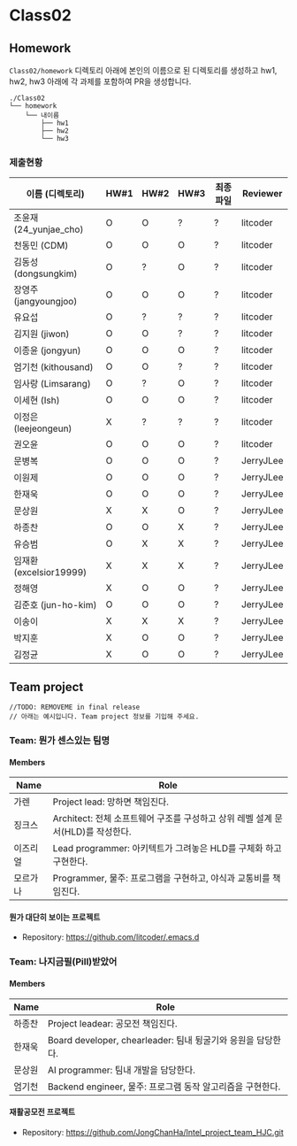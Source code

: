 # Class02


## Homework
`Class02/homework` 디렉토리 아래에 본인의 이름으로 된 디렉토리를 생성하고 hw1, hw2, hw3 아래에 각 과제를 포함하여 PR을 생성합니다.

```
./Class02
└── homework
    └── 내이름
        ├── hw1
        ├── hw2
        └── hw3
```

### 제출현황
| 이름 (디렉토리)           | HW#1 | HW#2 | HW#3 | 최종 파일 | Reviewer |
|------------------------|------|------|------|----------|----------|
| 조윤재 (24_yunjae_cho)  | O | O | ? | ? | litcoder |
| 천동민 (CDM)            | O | O | O | ? | litcoder |
| 김동성 (dongsungkim)    | O | ? | O | ? | litcoder |
| 장영주 (jangyoungjoo)   | O | O | O | ? | litcoder |
| 유요섭                  | O | ? | ? | ? | litcoder |
| 김지원 (jiwon)          | O | O | ? | ? | litcoder |
| 이종윤 (jongyun)        | O | O | O | ? | litcoder |
| 엄기천 (kithousand)     | O | O | ? | ? | litcoder |
| 임사랑 (Limsarang)      | O | ? | O | ? | litcoder |
| 이세현 (Ish)            | O | O | O | ? | litcoder |
| 이정은 (leejeongeun)    | X | ? | ? | ? | litcoder |
| 권오윤                  | O | O | O | ? | litcoder |
| 문병복                  | O | O | O | ? | JerryJLee |
| 이원제                  | O | O | O | ? | JerryJLee |
| 한재욱                  | O | O | O | ? | JerryJLee |
| 문상원                  | X | X | O | ? | JerryJLee |
| 하종찬                  | O | O | X | ? | JerryJLee |
| 유승범                  | O | X | X | ? | JerryJLee |
| 임재환 (excelsior19999) | X | X | X | ? | JerryJLee |
| 정해영                  | X | O | O | ? | JerryJLee |
| 김준호 (jun-ho-kim)     | O | O | O | ? | JerryJLee |
| 이송이                  | X | X | X | ? | JerryJLee |
| 박지훈                  | X | O | O | ? | JerryJLee |
| 김정균                  | X | O | O | ? | JerryJLee |


## Team project

```
//TODO: REMOVEME in final release
// 아래는 예시입니다. Team project 정보를 기입해 주세요.
```

### Team: 뭔가 센스있는 팀명
#### Members

| Name    | Role                                                                |
|---------|--------------------------------------------------------------------|
| 가렌     | Project lead: 망하면 책임진다.                                         |
| 징크스    | Architect: 전체 소프트웨어 구조를 구성하고 상위 레벨 설계 문서(HLD)를 작성한다. |
| 이즈리얼  | Lead programmer: 아키텍트가 그려놓은 HLD를 구체화 하고 구현한다.            |
| 모르가나  | Programmer, 물주: 프로그램을 구현하고, 야식과 교통비를 책임진다.              |

#### 뭔가 대단히 보이는 프로젝트
  * Repository: https://github.com/litcoder/.emacs.d

### Team: 나지금필(Pill)받았어
#### Members

| Name    | Role                                                                |
|---------|--------------------------------------------------------------------|
| 하종찬   | Project leadear: 공모전 책임진다.                                         |
| 한재욱   | Board developer, chearleader: 팀내 뒹굴기와 응원을 담당한다.    |
| 문상원   | AI programmer: 팀내 개발을 담당한다.    |
| 엄기천   | Backend engineer, 물주: 프로그램 동작 알고리즘을 구현한다.    |

#### 재활공모전 프로젝트
  * Repository: https://github.com/JongChanHa/Intel_project_team_HJC.git

